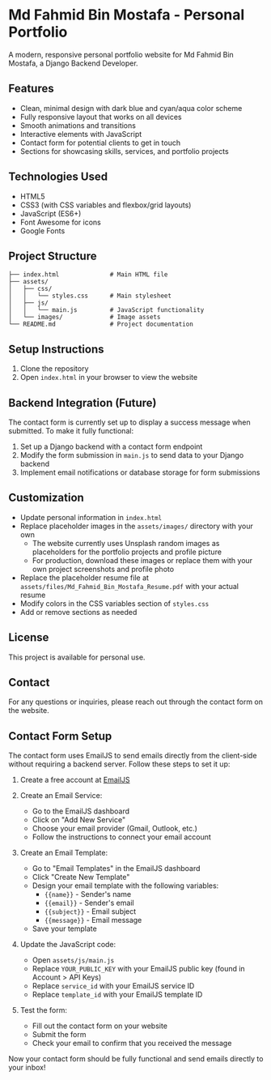 # Md Fahmid Bin Mostafa - Personal Portfolio

A modern, responsive personal portfolio website for Md Fahmid Bin Mostafa, a Django Backend Developer.

## Features

- Clean, minimal design with dark blue and cyan/aqua color scheme
- Fully responsive layout that works on all devices
- Smooth animations and transitions
- Interactive elements with JavaScript
- Contact form for potential clients to get in touch
- Sections for showcasing skills, services, and portfolio projects

## Technologies Used

- HTML5
- CSS3 (with CSS variables and flexbox/grid layouts)
- JavaScript (ES6+)
- Font Awesome for icons
- Google Fonts

## Project Structure

```
├── index.html              # Main HTML file
├── assets/
│   ├── css/
│   │   └── styles.css      # Main stylesheet
│   ├── js/
│   │   └── main.js         # JavaScript functionality
│   └── images/             # Image assets
└── README.md               # Project documentation
```

## Setup Instructions

1. Clone the repository
2. Open `index.html` in your browser to view the website

## Backend Integration (Future)

The contact form is currently set up to display a success message when submitted. To make it fully functional:

1. Set up a Django backend with a contact form endpoint
2. Modify the form submission in `main.js` to send data to your Django backend
3. Implement email notifications or database storage for form submissions

## Customization

- Update personal information in `index.html`
- Replace placeholder images in the `assets/images/` directory with your own
  - The website currently uses Unsplash random images as placeholders for the portfolio projects and profile picture
  - For production, download these images or replace them with your own project screenshots and profile photo
- Replace the placeholder resume file at `assets/files/Md_Fahmid_Bin_Mostafa_Resume.pdf` with your actual resume
- Modify colors in the CSS variables section of `styles.css`
- Add or remove sections as needed

## License

This project is available for personal use.

## Contact

For any questions or inquiries, please reach out through the contact form on the website.

## Contact Form Setup

The contact form uses EmailJS to send emails directly from the client-side without requiring a backend server. Follow these steps to set it up:

1. Create a free account at [EmailJS](https://www.emailjs.com/)

2. Create an Email Service:
   - Go to the EmailJS dashboard
   - Click on "Add New Service"
   - Choose your email provider (Gmail, Outlook, etc.)
   - Follow the instructions to connect your email account

3. Create an Email Template:
   - Go to "Email Templates" in the EmailJS dashboard
   - Click "Create New Template"
   - Design your email template with the following variables:
     - `{{name}}` - Sender's name
     - `{{email}}` - Sender's email
     - `{{subject}}` - Email subject
     - `{{message}}` - Email message
   - Save your template

4. Update the JavaScript code:
   - Open `assets/js/main.js`
   - Replace `YOUR_PUBLIC_KEY` with your EmailJS public key (found in Account > API Keys)
   - Replace `service_id` with your EmailJS service ID
   - Replace `template_id` with your EmailJS template ID

5. Test the form:
   - Fill out the contact form on your website
   - Submit the form
   - Check your email to confirm that you received the message

Now your contact form should be fully functional and send emails directly to your inbox! 